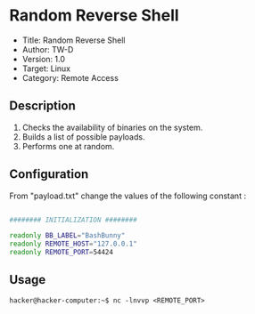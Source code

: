 # Random Reverse Shell

- Title:         Random Reverse Shell
- Author:        TW-D
- Version:       1.0
- Target:        Linux
- Category:      Remote Access

## Description

1) Checks the availability of binaries on the system.
2) Builds a list of possible payloads.
3) Performs one at random.

## Configuration

From "payload.txt" change the values of the following constant :
```bash

######## INITIALIZATION ########

readonly BB_LABEL="BashBunny"
readonly REMOTE_HOST="127.0.0.1"
readonly REMOTE_PORT=54424

```

## Usage

```
hacker@hacker-computer:~$ nc -lnvvp <REMOTE_PORT>
```